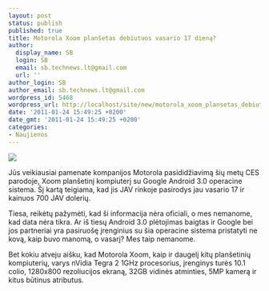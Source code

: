 ```yaml
---
layout: post
status: publish
published: true
title: Motorola Xoom planšetas debiutuos vasario 17 dieną?
author:
  display_name: SB
  login: SB
  email: sb.technews.lt@gmail.com
  url: ''
author_login: SB
author_email: sb.technews.lt@gmail.com
wordpress_id: 5468
wordpress_url: http://localhost/site/new/motorola_xoom_plansetas_debiutuos_vasario_17_diena/
date: '2011-01-24 15:49:25 +0200'
date_gmt: '2011-01-24 15:49:25 +0200'
categories:
- Naujienos
---
```

<div class="imgright"><img src="http://technews.lt/upload/Motorola-Xoom.jpg"  /></div>
<p>Jūs veikiausiai pamenate kompanijos Motorola pasididžiavimą šių metų CES parodoje, Xoom planšetinį kompiuterį su Google Android 3.0 operacine sistema. Šį kartą teigiama, kad jis JAV rinkoje pasirodys jau vasario 17 ir kainuos 700 JAV dolerių.</p>
<p>Tiesa, reikėtų pažymėti, kad ši informacija nėra oficiali, o mes nemanome, kad data nėra tikra. Ar iš tiesų Android 3.0 plėtojimas baigtas ir Google bei jos partneriai yra pasiruošę įrenginius su šia operacine sistema pristatyti ne kovą, kaip buvo manomą, o vasarį? Mes taip nemanome.</p>
<p>Bet kokiu atveju aišku, kad Motorola Xoom, kaip ir daugelį kitų planšetinių kompiuterių, varys nVidia Tegra 2 1GHz procesorius, įrenginys turės 10.1 colio, 1280x800 rezoliucijos ekraną, 32GB vidinės atminties, 5MP kamerą ir kitus būtinus atributus.<br /></p>

